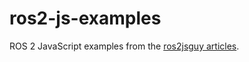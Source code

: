 # ros2-js-examples
ROS 2 JavaScript examples from the [ros2jsguy articles](https://medium.com/@ros2jsguy).
